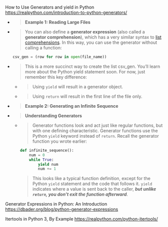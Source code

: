 
How to Use Generators and yield in Python https://realpython.com/introduction-to-python-generators/
- > **Example 1: Reading Large Files**
- > You can also define a **generator expression** (also called a **generator comprehension**), which has a very similar syntax to [list comprehensions](). In this way, you can use the generator without calling a function:
  ```py
  csv_gen = (row for row in open(file_name))
  ```
- > This is a more succinct way to create the list csv_gen. You’ll learn more about the Python yield statement soon. For now, just remember this key difference:
  * > Using `yield` will result in a generator object.
  * > Using `return` will result in the first line of the file only.
- > **Example 2: Generating an Infinite Sequence**
- > **Understanding Generators**
  * > Generator functions look and act just like regular functions, but with one defining characteristic. Generator functions use the Python `yield` keyword instead of `return`. Recall the generator function you wrote earlier:
    ```py
    def infinite_sequence():
        num = 0
        while True:
            yield num
            num += 1
    ```
    > This looks like a typical function definition, except for the Python `yield` statement and the code that follows it. `yield` indicates where a value is sent back to the caller, ***but unlike `return`, you don’t exit the function afterward***.

Generator Expressions in Python: An Introduction https://dbader.org/blog/python-generator-expressions

Itertools in Python 3, By Example https://realpython.com/python-itertools/
